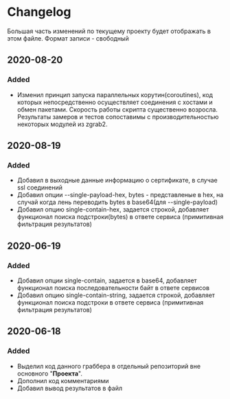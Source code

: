 # Changelog

Большая часть изменений по текущему проекту будет отображать в этом файле. Формат записи - свободный
## 2020-08-20
### Added
- Изменил принцип запуска параллельных корутин(coroutines), 
код которых непосредственно осуществляет соединения с хостами и обмен пакетами. Скорость работы скрипта существенно возросла. 
Результаты замеров и тестов сопоставимы с производительностью некоторых модулей из zgrab2.

## 2020-08-19
### Added
- Добавил в выходные данные информацию о сертификате, в случае ssl соединений
- Добавил опции --single-payload-hex, bytes - представленые в hex, на случай когда лень переводить bytes в base64(для --single-payload)
- Добавил опцию single-contain-hex, задается строкой, добавляет функционал поиска 
подстроки(bytes) в ответе сервиса (примитивная фильтрация результатов)

## 2020-06-19
### Added

- Добавил опции single-contain, задается в base64, добавляет функционал поиска 
последовательности байт в ответе сервисов
- Добавил опцию single-contain-string, задается строкой, добавляет функционал поиска 
подстроки в ответе сервиса (примитивная фильтрация результатов)

## 2020-06-18
### Added

- Выделил код данного граббера в отдельный репозиторий вне основного "**Проекта**".
- Дополнил код комментариями
- Добавил вывод результатов в файл
